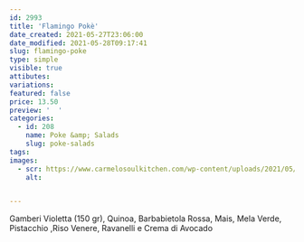 ```yaml
---
id: 2993
title: 'Flamingo Pokè'
date_created: 2021-05-27T23:06:00
date_modified: 2021-05-28T09:17:41
slug: flamingo-poke
type: simple
visible: true
attibutes: 
variations:
featured: false
price: 13.50
preview: '  '
categories: 
  - id: 208
    name: Poke &amp; Salads
    slug: poke-salads
tags: 
images: 
  - scr: https://www.carmelosoulkitchen.com/wp-content/uploads/2021/05/FLAMINGO.png
    alt: 


---
```


<p>Gamberi Violetta (150 gr), Quinoa, Barbabietola Rossa, Mais, Mela Verde, Pistacchio ,Riso Venere, Ravanelli e Crema di Avocado</p>


